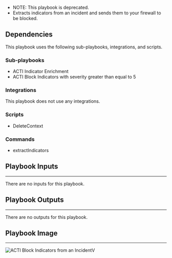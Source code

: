 - NOTE: This playbook is deprecated.
- Extracts indicators from an incident and sends them to your firewall to be blocked.

## Dependencies
This playbook uses the following sub-playbooks, integrations, and scripts.

### Sub-playbooks
* ACTI Indicator Enrichment
* ACTI Block Indicators with severity greater than equal to 5

### Integrations
This playbook does not use any integrations.

### Scripts
* DeleteContext

### Commands
* extractIndicators

## Playbook Inputs
---
There are no inputs for this playbook.

## Playbook Outputs
---
There are no outputs for this playbook.

## Playbook Image
---
![ACTI Block Indicators from an Incident](../../doc_files/163230245-bc862aca-9dc3-4eea-bca6-c50e311fe605.png)V
